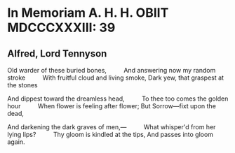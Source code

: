 # In Memoriam A. H. H. OBIIT MDCCCXXXIII: 39
## Alfred, Lord Tennyson
Old warder of these buried bones,
         And answering now my random stroke
         With fruitful cloud and living smoke,
Dark yew, that graspest at the stones

And dippest toward the dreamless head,
         To thee too comes the golden hour
         When flower is feeling after flower;
But Sorrow—fixt upon the dead,

And darkening the dark graves of men,—
         What whisper'd from her lying lips?
         Thy gloom is kindled at the tips,
And passes into gloom again.
